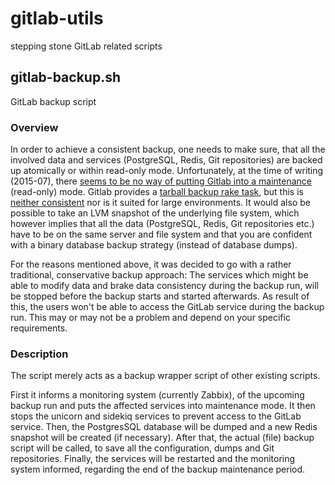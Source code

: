 # gitlab-utils
stepping stone GitLab related scripts

## gitlab-backup.sh
GitLab backup script

### Overview
In order to achieve a consistent backup, one needs to make sure, that all the involved data and services (PostgreSQL, Redis, Git repositories) are backed up atomically or within read-only mode. Unfortunately, at the time of writing (2015-07), there [seems to be no way of putting Gitlab into a maintenance](http://feedback.gitlab.com/forums/176466-general/suggestions/6721698-put-gitlab-in-maintenance-mode) (read-only) mode. Gitlab provides a [tarball backup rake task](https://gitlab.com/gitlab-org/gitlab-ce/blob/master/doc/raketasks/backup_restore.md), but this is [neither consistent](http://stackoverflow.com/questions/24066283/how-to-make-a-consistent-gitlab-backup) nor is it suited for large environments. It would also be possible to take an LVM snapshot of the underlying file system, which however implies that all the data (PostgreSQL, Redis, Git repositories etc.) have to be on the same server and file system and that you are confident with a binary database backup strategy (instead of database dumps).

For the reasons mentioned above, it was decided to go with a rather traditional, conservative backup approach: The services which might be able to modify data and brake data consistency during the backup run, will be stopped before the backup starts and started afterwards. As result of this, the users won't be able to access the GitLab service during the backup run. This may or may not be a problem and depend on your specific requirements.

### Description
The script merely acts as a backup wrapper script of other existing scripts.

First it informs a monitoring system (currently Zabbix), of the upcoming backup run and puts the affected services into maintenance mode. It then stops the unicorn and sidekiq services to prevent access to the GitLab service.
Then, the PostgresSQL database will be dumped and a new Redis snapshot will be created (if necessary). After that, the actual (file) backup script will be called, to save all the configuration, dumps and Git repositories.
Finally, the services will be restarted and the monitoring system informed, regarding the end of the backup maintenance period.
